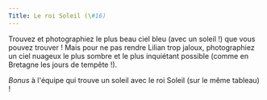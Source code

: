 ```yaml
---
Title: Le roi Soleil (\#16)
---
```


Trouvez et photographiez le plus beau ciel bleu (avec un soleil !) que vous pouvez trouver !
Mais pour ne pas rendre Lilian trop jaloux, photographiez un ciel nuageux le plus sombre et le plus inquiétant possible (comme en Bretagne les jours de tempête !).

*Bonus* à l'équipe qui trouve un soleil avec le roi Soleil (sur le même tableau) !